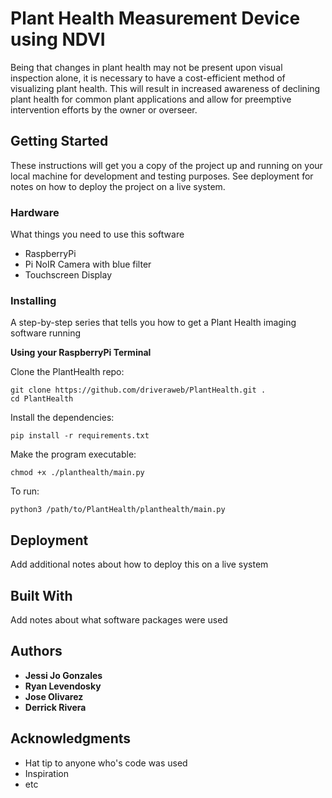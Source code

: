# Plant Health Measurement Device using NDVI

Being that changes in plant health may not be present upon visual inspection alone, it is necessary to have a cost-efficient method of visualizing plant health. This will result in increased awareness of declining plant health for common plant applications and allow for preemptive intervention efforts by the owner or overseer. 



## Getting Started

These instructions will get you a copy of the project up and running on your local machine for development and testing purposes. See deployment for notes on how to deploy the project on a live system.



### Hardware 

What things you need to use this software
* RaspberryPi
* Pi NoIR Camera with blue filter
* Touchscreen Display



### Installing

A step-by-step series that tells you how to get a Plant Health imaging software running

**Using your RaspberryPi Terminal**

Clone the PlantHealth repo:
```
git clone https://github.com/driveraweb/PlantHealth.git .
cd PlantHealth
```

Install the dependencies:
```
pip install -r requirements.txt
```

Make the program executable:
```
chmod +x ./planthealth/main.py
```

To run:
```
python3 /path/to/PlantHealth/planthealth/main.py
```



## Deployment

Add additional notes about how to deploy this on a live system

## Built With

Add notes about what software packages were used

## Authors

* **Jessi Jo Gonzales**
* **Ryan Levendosky**
* **Jose Olivarez**
* **Derrick Rivera**



## Acknowledgments

* Hat tip to anyone who's code was used
* Inspiration
* etc
